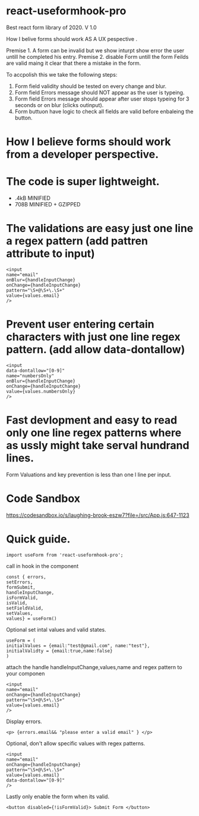 
# react-useformhook-pro
Best react form library of 2020. V 1.0 

How I belive forms should work AS A UX pespective . 

Premise 1. A form can be invalid but we show inturpt show error the user untill he completed his entry. 
Premise 2. disable Form untill the form Feilds are valid maing it clear that there a mistake in the form. 

To accpolish this we take the following steps:
1. Form field validity should be tested on every change and blur.
2. Form field Errors message should NOT appear as the user is typeing.  
3. Form field Errors message should appear after user stops typeing for 3 seconds or on blur (clicks outinput).
4. Form buttuon have logic  to check all fields are valid before enbaleing the button.


# How I believe forms should work from a developer perspective. 

# The code is super lightweight. 

- .4kB MINIFIED 
- 708B MINIFIED + GZIPPED

# The validations are easy just one line a regex pattern (add pattren attribute to input)
	<input
	name="email"
	onBlur={handleInputChange}
	onChange={handleInputChange}
	pattern="\S+@\S+\.\S+"
	value={values.email}
	/>

# Prevent user entering certain  characters with just one line regex pattern. (add allow data-dontallow)
	<input
	data-dontallow="[0-9]"
	name="numbersOnly"
	onBlur={handleInputChange}
	onChange={handleInputChange}
	value={values.numbersOnly}
	/>

# Fast devlopment and easy to read only one line regex patterns where as ussly might take serval hundrand lines. 
Form Valuations and key prevention is less than one l line per input. 

# Code Sandbox 
https://codesandbox.io/s/laughing-brook-eszw7?file=/src/App.js:647-1123

# Quick guide. 

	import useForm from 'react-useformhook-pro';

call in hook in the component

	const { errors,
	setErrors,
	formSubmit,
	handleInputChange,
	isFormValid,
	isValid,
	setFieldValid,
	setValues,
	values} = useForm()

Optional set intal values and valid states.  

	useForm = (
	initialValues = {email:"test@gmail.com", name:"test"},
	initialValidty = {email:true,name:false}
	)

attach the handle handleInputChange,values,name and regex pattern to your componen

	<input
	name="email"
	onChange={handleInputChange}
	pattern="\S+@\S+\.\S+"
	value={values.email}
	/>

Display errors.

	<p> {errors.email&& "please enter a valid email" } </p>

Optional, don't allow specific values with regex patterns. 

	<input
	name="email"
	onChange={handleInputChange}
	pattern="\S+@\S+\.\S+"
	value={values.email}
	data-dontallow="[0-9]"
	/>


Lastly only enable the form  when its valid. 

	<button disabled={!isFormValid}> Submit Form </button>


